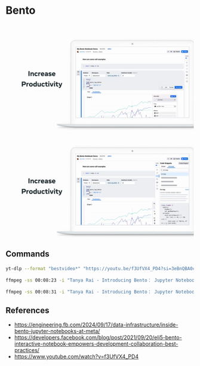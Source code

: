 # Bento

![Notebook](assets/notebook.png)
![Snippets](assets/snippets.png)

## Commands

```bash
yt-dlp --format "bestvideo*" "https://youtu.be/f3UfVX4_PD4?si=3eBnQBA0ciqy6MW6"
```

```bash
ffmpeg -ss 00:08:23 -i "Tanya Rai - Introducing Bento： Jupyter Notebooks @ Facebook ｜ JupyterCon 2020 [f3UfVX4_PD4].mp4" -vframes 1 notebook.png
```

```bash
ffmpeg -ss 00:08:31 -i "Tanya Rai - Introducing Bento： Jupyter Notebooks @ Facebook ｜ JupyterCon 2020 [f3UfVX4_PD4].mp4" -vframes 1 snippets.png
```

## References

- https://engineering.fb.com/2024/09/17/data-infrastructure/inside-bento-jupyter-notebooks-at-meta/
- https://developers.facebook.com/blog/post/2021/09/20/eli5-bento-interactive-notebook-empowers-development-collaboration-best-practices/
- https://www.youtube.com/watch?v=f3UfVX4_PD4
